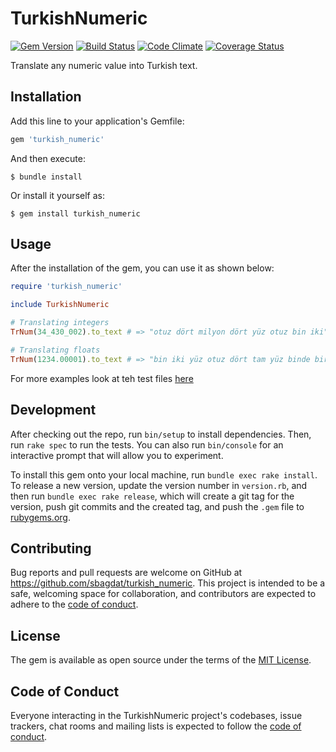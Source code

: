 # TurkishNumeric

[![Gem Version](https://badge.fury.io/rb/turkish_numeric.svg)](https://badge.fury.io/rb/turkish_numeric)
[![Build Status](https://travis-ci.com/sbagdat/turkish_numeric.svg?branch=main)](https://travis-ci.com/sbagdat/turkish_numeric)
[![Code Climate](https://codeclimate.com/github/sbagdat/turkish_numeric/badges/gpa.svg)](https://codeclimate.com/github/sbagdat/turkish_numeric)
[![Coverage Status](https://coveralls.io/repos/github/sbagdat/turkish_numeric/badge.svg?branch=main)](https://coveralls.io/github/sbagdat/turkish_numeric?branch=main)

Translate any numeric value into Turkish text.

## Installation

Add this line to your application's Gemfile:

```ruby
gem 'turkish_numeric'
```

And then execute:

    $ bundle install

Or install it yourself as:

    $ gem install turkish_numeric

## Usage

After the installation of the gem, you can use it as shown below:

```ruby
require 'turkish_numeric'

include TurkishNumeric

# Translating integers
TrNum(34_430_002).to_text # => "otuz dört milyon dört yüz otuz bin iki"

# Translating floats
TrNum(1234.00001).to_text # => "bin iki yüz otuz dört tam yüz binde bir"
```

For more examples look at teh test files [here](spec/tr_num_spec.rb)

## Development

After checking out the repo, run `bin/setup` to install dependencies. Then, run `rake spec` to run the tests. You can also run `bin/console` for an interactive prompt that will allow you to experiment.

To install this gem onto your local machine, run `bundle exec rake install`. To release a new version, update the version number in `version.rb`, and then run `bundle exec rake release`, which will create a git tag for the version, push git commits and the created tag, and push the `.gem` file to [rubygems.org](https://rubygems.org).

## Contributing

Bug reports and pull requests are welcome on GitHub at https://github.com/sbagdat/turkish_numeric. This project is intended to be a safe, welcoming space for collaboration, and contributors are expected to adhere to the [code of conduct](https://github.com/sbagdat/turkish_numeric/blob/main/CODE_OF_CONDUCT.md).

## License

The gem is available as open source under the terms of the [MIT License](https://opensource.org/licenses/MIT).

## Code of Conduct

Everyone interacting in the TurkishNumeric project's codebases, issue trackers, chat rooms and mailing lists is expected to follow the [code of conduct](https://github.com/sbagdat/turkish_numeric/blob/main/CODE_OF_CONDUCT.md).
